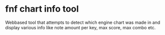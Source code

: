 # fnf chart info tool
Webbased tool that attempts to detect which engine chart was made in and display various info like note amount per key, max score, max combo etc.
